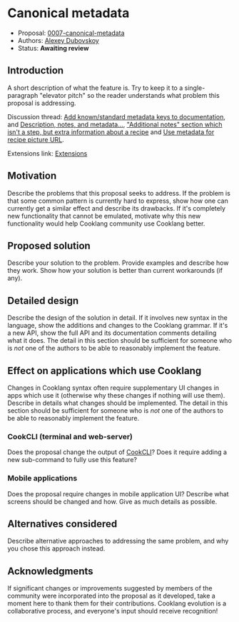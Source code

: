 # Canonical metadata

* Proposal: [0007-canonical-metadata](0007-canonical-metadata.md)
* Authors: [Alexey Dubovskoy](https://github.com/dubadub)
* Status: **Awaiting review**

## Introduction

A short description of what the feature is. Try to keep it to a
single-paragraph "elevator pitch" so the reader understands what
problem this proposal is addressing.

Discussion thread: [Add known/standard metadata keys to documentation](https://github.com/cooklang/spec/discussions/101), and [Description, notes, and metadata...](https://github.com/cooklang/spec/discussions/46), ["Additional notes" section which isn't a step, but extra information about a recipe](https://github.com/cooklang/spec/discussions/81) and [Use metadata for recipe picture URL](https://github.com/cooklang/spec/discussions/64).

Extensions link: [Extensions](https://github.com/cooklang/cooklang-rs/blob/main/extensions.md#special-metadata)

## Motivation

Describe the problems that this proposal seeks to address. If the
problem is that some common pattern is currently hard to express, show
how one can currently get a similar effect and describe its
drawbacks. If it's completely new functionality that cannot be
emulated, motivate why this new functionality would help Cooklang community
use Cooklang better.

## Proposed solution

Describe your solution to the problem. Provide examples and describe
how they work. Show how your solution is better than current
workarounds (if any).

## Detailed design

Describe the design of the solution in detail. If it involves new
syntax in the language, show the additions and changes to the Cooklang
grammar. If it's a new API, show the full API and its documentation
comments detailing what it does. The detail in this section should be
sufficient for someone who is *not* one of the authors to be able to
reasonably implement the feature.

## Effect on applications which use Cooklang

Changes in Cooklang syntax often require supplementary UI changes in
apps which use it (otherwise why these changes if nothing will
use them). Describe in details what changes should be implemented.
The detail in this section should be sufficient for someone
who is *not* one of the authors to be able to reasonably implement
the feature.

### CookCLI (terminal and web-server)

Does the proposal change the output of
[CookCLI](https://github.com/cooklang/CookCLI)? Does it require adding
a new sub-command to fully use this feature?

### Mobile applications

Does the proposal require changes in mobile application UI? Describe
what screens should be changed and how. Give as much details as
possible.

## Alternatives considered

Describe alternative approaches to addressing the same problem, and
why you chose this approach instead.

## Acknowledgments

If significant changes or improvements suggested by members of the
community were incorporated into the proposal as it developed, take a
moment here to thank them for their contributions. Cooklang evolution is a
collaborative process, and everyone's input should receive recognition!
